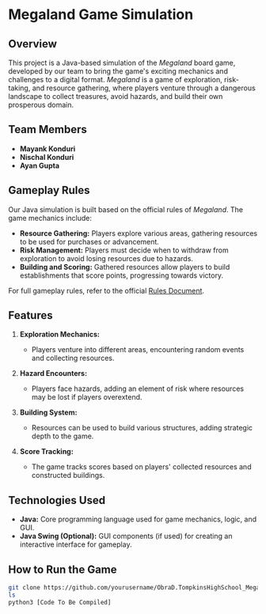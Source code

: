 # Megaland Game Simulation

## Overview

This project is a Java-based simulation of the *Megaland* board game, developed by our team to bring the game's exciting mechanics and challenges to a digital format. *Megaland* is a game of exploration, risk-taking, and resource gathering, where players venture through a dangerous landscape to collect treasures, avoid hazards, and build their own prosperous domain.

## Team Members

- **Mayank Konduri**
- **Nischal Konduri**
- **Ayan Gupta**

## Gameplay Rules

Our Java simulation is built based on the official rules of *Megaland*. The game mechanics include:

- **Resource Gathering:** Players explore various areas, gathering resources to be used for purchases or advancement.
- **Risk Management:** Players must decide when to withdraw from exploration to avoid losing resources due to hazards.
- **Building and Scoring:** Gathered resources allow players to build establishments that score points, progressing towards victory.

For full gameplay rules, refer to the official [Rules Document](https://docs.google.com/document/d/16IWZxScFI1Z-VdZrBNeJG5rALevHiWSy55krg7O0iKY/edit?usp=sharing).

## Features

1. **Exploration Mechanics:**  
   - Players venture into different areas, encountering random events and collecting resources.
   
2. **Hazard Encounters:**  
   - Players face hazards, adding an element of risk where resources may be lost if players overextend.

3. **Building System:**  
   - Resources can be used to build various structures, adding strategic depth to the game.

4. **Score Tracking:**  
   - The game tracks scores based on players' collected resources and constructed buildings.

## Technologies Used

- **Java:** Core programming language used for game mechanics, logic, and GUI.
- **Java Swing (Optional):** GUI components (if used) for creating an interactive interface for gameplay.
  
## How to Run the Game

```bash
git clone https://github.com/yourusername/ObraD.TompkinsHighSchool_MegaLandProject
ls
python3 [Code To Be Compiled]
